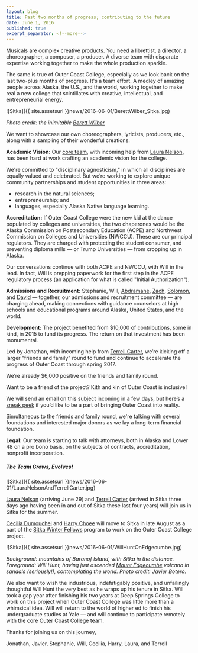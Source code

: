 ```yaml
---
layout: blog
title: Past two months of progress; contributing to the future
date: June 1, 2016
published: true
excerpt_separator: <!--more-->
---
```


Musicals are complex creative products. You need a librettist, a director, a choreographer, a composer, a producer. A diverse team with disparate expertise working together to make the whole production sparkle.

The same is true of Outer Coast College, especially as we look back on the last two-plus months of progress. It's a team effort. A medley of amazing people across Alaska, the U.S., and the world, working together to make real a new college that scintillates with creative, intellectual, and entrepreneurial energy.

![Sitka]({{ site.assetsurl }}news/2016-06-01/BerettWilber_Sitka.jpg)

_Photo credit: the inimitable [Berett Wilber](http://www.berettwilber.com)_

We want to showcase our own choreographers, lyricists, producers, etc., along with a sampling of their wonderful creations.

<!--more-->

**Academic Vision:** Our [core team](http://outercoast.org/team.html), with incoming help from [Laura Nelson](http://outercoast.org/team.html#laura-nelson), has been hard at work crafting an academic vision for the college.

We're committed to "disciplinary agnosticism," in which all disciplines are equally valued and celebrated. But we’re working to explore unique community partnerships and student opportunities in three areas:

- research in the natural sciences;
- entrepreneurship; and
- languages, especially Alaska Native language learning.

**Accreditation:** If Outer Coast College were the new kid at the dance populated by colleges and universities, the two chaperones would be the Alaska Commission on Postsecondary Education (ACPE) and Northwest Commission on Colleges and Universities (NWCCU). These are our principal regulators. They are charged with protecting the student consumer, and preventing diploma mills — or Trump Universities — from cropping up in Alaska.

Our conversations continue with both ACPE and NWCCU, with Will in the lead. In fact, Will is prepping paperwork for the first step in the ACPE regulatory process (an application for what is called "Initial Authorization").

**Admissions and Recruitment:** Stephanie, Will, [Abdramane](http://outercoast.org/team.html#abdramane-diabate), [Zach](http://outercoast.org/team.html#zach-robinson), [Solomon](http://outercoast.org/team.html#solomon-endlich), and [David](http://outercoast.org/team.html#david-russell-jenson) — together, our admissions and recruitment committee — are charging ahead, making connections with guidance counselors at high schools and educational programs around Alaska, United States, and the world.

**Development:** The project benefited from $10,000 of contributions, some in kind, in 2015 to fund its progress. The return on that investment has been monumental.

Led by Jonathan, with incoming help from [Terrell Carter](http://outercoast.org/team.html#terrell-carter), we’re kicking off a larger "friends and family" round to fund and continue to accelerate the progress of Outer Coast through spring 2017.

We’re already $6,000 positive on the friends and family round.

Want to be a friend of the project? Kith and kin of Outer Coast is inclusive!

We will send an email on this subject incoming in a few days, but here’s a [sneak peek](http://outercoast.org/contribute/) if you’d like to be a part of bringing Outer Coast into reality.

Simultaneous to the friends and family round, we're talking with several foundations and interested major donors as we lay a long-term financial foundation.

**Legal:** Our team is starting to talk with attorneys, both in Alaska and Lower 48 on a pro bono basis,  on the subjects of contracts, accreditation, nonprofit incorporation.

##### The Team Grows, Evolves!

![Sitka]({{ site.assetsurl }}news/2016-06-01/LauraNelsonAndTerrellCarter.jpg)

[Laura Nelson](http://outercoast.org/team.html#laura-nelson) (arriving June 29) and [Terrell Carter](http://outercoast.org/team.html#terrell-carter) (arrived in Sitka three days ago having been in and out of Sitka these last four years) will join us in Sitka for the summer.

[Cecilia Dumouchel](http://outercoast.org/team.html#cecilia-dumouchel) and [Harry Choee](http://outercoast.org/team.html#harry-choee) will move to Sitka in late August as a part of the [Sitka Winter Fellows](http://summerinsitka.com/winter-fellowships.html) program to work on the Outer Coast College project.

![Sitka]({{ site.assetsurl }}news/2016-06-01/WillHuntOnEdgecumbe.jpg)

_Background: mountains of Baranof Island, with Sitka in the distance. Foreground: Will Hunt, having just ascended [Mount Edgecumbe](https://upload.wikimedia.org/wikipedia/commons/3/34/EdgecumbeSitka.jpg) volcano in sandals (seriously!), contemplating the world. Photo credit: Javier Botero._

We also want to wish the industrious, indefatigably positive, and unfailingly thoughtful Will Hunt the very best as he wraps up his tenure in Sitka. Will took a gap year after finishing his two years at Deep Springs College to work on this project when Outer Coast College was little more than a whimsical idea. Will will return to the world of higher ed to finish his undergraduate studies at Yale — and will continue to participate remotely with the core Outer Coast College team.

Thanks for joining us on this journey,

Jonathan, Javier, Stephanie, Will, Cecilia, Harry, Laura, and Terrell
